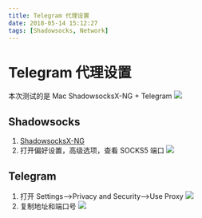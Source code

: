 ```yaml
---
title: Telegram 代理设置
date: 2018-05-14 15:12:27
tags: [Shadowsocks, Network]
---
```


# Telegram 代理设置

本次测试的是 Mac ShadowsocksX-NG + Telegram
![](http://blog-1251678165.coscd.myqcloud.com/2018-05-14-064147.png)

## Shadowsocks

1. [ShadowsocksX-NG](https://github.com/shadowsocks/ShadowsocksX-NG/releases)
2. 打开偏好设置，高级选项，查看 SOCKS5 端口
![](http://blog-1251678165.coscd.myqcloud.com/2018-05-14-064557.png)
<!--more-->

## Telegram

1. 打开 Settings-->Privacy and Security-->Use Proxy
   ![](http://blog-1251678165.coscd.myqcloud.com/2018-05-14-064745.png)
2. 复制地址和端口号
   ![](http://blog-1251678165.coscd.myqcloud.com/2018-05-14-064948.png)
